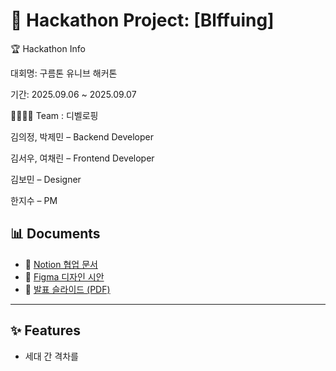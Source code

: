 # 🚀 Hackathon Project: [Blffuing]

🏆 Hackathon Info

대회명: 구름톤 유니브 해커톤

기간: 2025.09.06 ~ 2025.09.07

👨‍👩‍👧‍👦 Team : 디벨로핑

김의정, 박제민 – Backend Developer

김서우, 여채린 – Frontend Developer

김보민 – Designer

한지수 – PM

## 📊 Documents

- 📘 [Notion 협업 문서](https://notion.so/your-link)
- 🎨 [Figma 디자인 시안](https://figma.com/file/your-link)
- 📑 [발표 슬라이드 (PDF)](docs/slide.pdf)

---

## ✨ Features
- 세대 간 격차를

